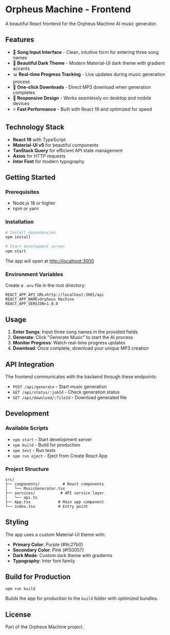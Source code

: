 # Orpheus Machine - Frontend

A beautiful React frontend for the Orpheus Machine AI music generator.

## Features

- 🎵 **Song Input Interface** - Clean, intuitive form for entering three song names
- 🎨 **Beautiful Dark Theme** - Modern Material-UI dark theme with gradient accents
- 📊 **Real-time Progress Tracking** - Live updates during music generation process
- 💾 **One-click Downloads** - Direct MP3 download when generation completes
- 📱 **Responsive Design** - Works seamlessly on desktop and mobile devices
- ⚡ **Fast Performance** - Built with React 19 and optimized for speed

## Technology Stack

- **React 19** with TypeScript
- **Material-UI v5** for beautiful components
- **TanStack Query** for efficient API state management
- **Axios** for HTTP requests
- **Inter Font** for modern typography

## Getting Started

### Prerequisites
- Node.js 18 or higher
- npm or yarn

### Installation

```bash
# Install dependencies
npm install

# Start development server
npm start
```

The app will open at [http://localhost:3000](http://localhost:3000)

### Environment Variables

Create a `.env` file in the root directory:

```env
REACT_APP_API_URL=http://localhost:3001/api
REACT_APP_NAME=Orpheus Machine
REACT_APP_VERSION=1.0.0
```

## Usage

1. **Enter Songs**: Input three song names in the provided fields
2. **Generate**: Click "Generate Music" to start the AI process
3. **Monitor Progress**: Watch real-time progress updates
4. **Download**: Once complete, download your unique MP3 creation

## API Integration

The frontend communicates with the backend through these endpoints:

- `POST /api/generate` - Start music generation
- `GET /api/status/:jobId` - Check generation status
- `GET /api/download/:fileId` - Download generated file

## Development

### Available Scripts

- `npm start` - Start development server
- `npm build` - Build for production
- `npm test` - Run tests
- `npm run eject` - Eject from Create React App

### Project Structure

```
src/
├── components/          # React components
│   └── MusicGenerator.tsx
├── services/           # API service layer
│   └── api.ts
├── App.tsx            # Main app component
└── index.tsx          # Entry point
```

## Styling

The app uses a custom Material-UI theme with:
- **Primary Color**: Purple (#9c27b0)
- **Secondary Color**: Pink (#f50057)
- **Dark Mode**: Custom dark theme with gradients
- **Typography**: Inter font family

## Build for Production

```bash
npm run build
```

Builds the app for production to the `build` folder with optimized bundles.

## License

Part of the Orpheus Machine project.
